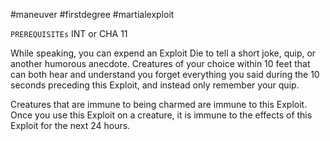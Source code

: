 #maneuver #firstdegree #martialexploit 

`PREREQUISITEs`
INT or CHA 11

While speaking, you can expend an Exploit Die to tell a short joke, quip, or another humorous anecdote. Creatures of your choice within 10 feet that can both hear and understand you forget everything you said during the 10 seconds preceding this Exploit, and instead only remember your quip.

Creatures that are immune to being charmed are immune to this Exploit. Once you use this Exploit on a creature, it is immune to the effects of this Exploit for the next 24 hours.